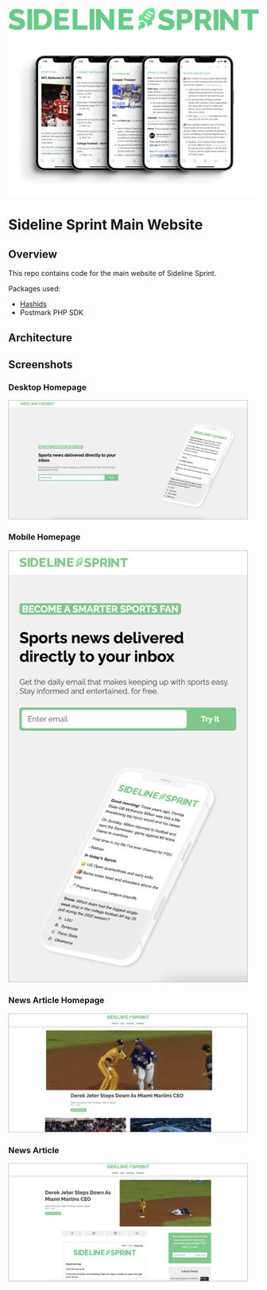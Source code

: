 ![Sideline Sprint logo](/img/text-logo-large.png)

![Sideline Sprint newsletter](/img/newsletter.png)

# Sideline Sprint Main Website

## Overview
This repo contains code for the main website of Sideline Sprint.


Packages used:

-   [Hashids](https://github.com/vinkla/hashids)
-   Postmark PHP SDK




## Architecture

## Screenshots

### Desktop Homepage
<img src="/img/desktop-homepage.png" width="480" style="border:1px solid silver;">

### Mobile Homepage
<img src="/img/mobile-homepage.png" width="480" style="border:1px solid silver;">

### News Article Homepage
<img src="/img/news-homepage.png" width="480" style="border:1px solid silver;">

### News Article
<img src="/img/news-article.png" width="480" style="border:1px solid silver;">